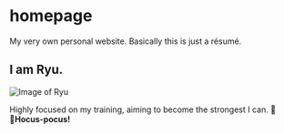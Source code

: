 # homepage
My very own personal website. Basically this is just a résumé.

## I am Ryu.

![Image of Ryu](https://vignette.wikia.nocookie.net/streetfighter/images/4/46/Ryurender.png/revision/latest/scale-to-width-down/350?cb=20170728171704)

Highly focused on my training, aiming to become the strongest I can. :facepunch:  
**🧙Hocus-pocus!**
